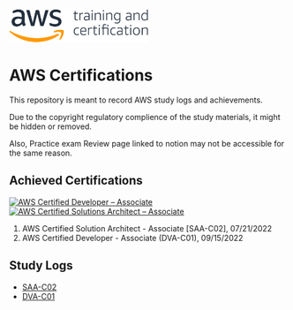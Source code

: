 <img src="img/aws certified logo.png" width="50%">

# AWS Certifications

This repository is meant to record AWS study logs and achievements.

Due to the copyright regulatory complience of the study materials, it might be hidden or removed.

Also, Practice exam Review page linked to notion may not be accessible for the same reason. 

## Achieved Certifications

<!--START_SECTION:badges-->

[![AWS Certified Developer – Associate](https://images.credly.com/size/160x160/images/b9feab85-1a43-4f6c-99a5-631b88d5461b/image.png)](http://www.credly.com/badges/4f1dc234-d417-4b82-ad1b-0855b3169286 "AWS Certified Developer – Associate")
[![AWS Certified Solutions Architect – Associate](https://images.credly.com/size/160x160/images/0e284c3f-5164-4b21-8660-0d84737941bc/image.png)](http://www.credly.com/badges/5b4c916d-0722-4aba-8164-5252071a7dcf "AWS Certified Solutions Architect – Associate")
<!--END_SECTION:badges-->

1. AWS Certified Solution Architect - Associate [SAA-C02], 07/21/2022
2. AWS Certified Developer - Associate (DVA-C01), 09/15/2022

## Study Logs
* [SAA-C02](https://cyber-lunch-fbd.notion.site/AWS-SAA-C02-2e7c8aefb3ce404382d7945bfd821ab5)
* [DVA-C01](https://cyber-lunch-fbd.notion.site/AWS-DVA-C01-e4989f8a43f745e9b8b2e8c633e4cc6b)
